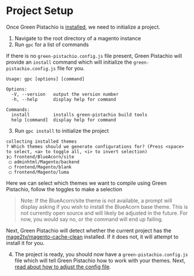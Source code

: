 # Project Setup

Once Green Pistachio is [installed](installation.md), we need to initialize a project.

1. Navigate to the root directory of a magento instance
2. Run `gpc` for a list of commands

If there is no `green-pistachio.config.js` file present, Green Pistachio will provide an `install` command
which will initialize the `green-pistachio.config.js` file for you.

```shell
Usage: gpc [options] [command]

Options:
  -V, --version   output the version number
  -h, --help      display help for command

Commands:
  install         installs green-pistachio build tools
  help [command]  display help for command
```

3. Run `gpc install` to initialize the project

```shell
collecting installed themes
? Which themes should we generate configurations for? (Press <space> to select, <a> to toggle all, <i> to invert selection)
❯◯ frontend/BlueAcorn/site
 ◯ adminhtml/Magento/backend
 ◯ frontend/Magento/blank
 ◯ frontend/Magento/luma
```

Here we can select which themes we want to compile using Green Pistachio, follow the toggles to make a selection

> Note: If the BlueAcorn/site theme is not available, a prompt will display asking if you wish to install the 
BlueAcorn base theme. This is not currently open source and will likely be adjusted in the future. For now, 
you would say no, or the command will end up failing.

Next, Green Pistachio will detect whether the current project has the [mage2tv/magento-cache-clean](https://github.com/mage2tv/magento-cache-clean)
installed. If it does not, it will attempt to install it for you.

4. The project is ready, you should now have a `green-pistachio.config.js` file which will tell Green Pistachio how to work 
with your themes. Next, [read about how to adjust the config file](green-pistachio-config.md).

